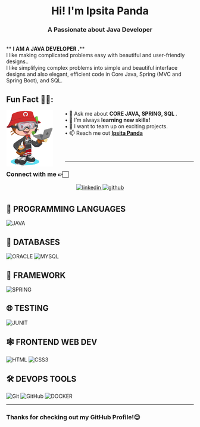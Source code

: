 
<h1 align="center">Hi! I'm Ipsita Panda</h1>
<h3 align="center">A Passionate about Java Developer</h3>
<br />
** <b> I AM A JAVA DEVELOPER .</b>**
<br/> 
I like making complicated problems easy with beautiful and user-friendly designs..<br/> I like simplifying complex problems into simple and beautiful interface designs and also elegant, efficient code in Core Java, Spring (MVC and Spring Boot), and SQL.

<br />

## Fun Fact 🎈🥳:
<!-- <img align="left" height="150" src="https://raw.githubusercontent.com/hicodersofficial/images/main/giphy%20(2).gif" style="margin-right: 2rem;"> -->
<img align="left" height="150" src="https://github.com/ipsita17/ipsita17/blob/main/cat.png" alt="octocat" style="margin-right: 2rem;" />

• 💬 Ask me about <b>CORE JAVA, SPRING, SQL </b>.<br/>
• 🔭 I’m always <b>learning new skills!</b> <br/>
• 👯 I want to team up on exciting projects.<br/>
• 📫 Reach me out <a href="www.linkedin.com/in/ipsita-panda2000/"><b>Ipsita Panda</b></a><br/>
    
<!-- </span> -->
<br />
<br />
 


 ---

### Connect with me 👉🏻
<div align="center">
 <a href="www.linkedin.com/in/ipsita-panda2000/" target="_blank">
<img src=https://img.shields.io/badge/linkedin-%231E77B5.svg?&style=for-the-badge&logo=linkedin&logoColor=white alt=linkedin style="margin-bottom: 8px;" />
</a>
<a href="https://github.com/ipsita17" target="_blank">
<img src=https://img.shields.io/badge/github-%2324292e.svg?&style=for-the-badge&logo=github&logoColor=white alt=github style="margin-bottom: 8px;" />
</a>

</a>
</div>


## 🎯 **PROGRAMMING LANGUAGES**
![JAVA](https://img.shields.io/badge/Java-FF0000?style=for-the-badge&logo=Java&logoColor=white "JAVA")

## 📅 **DATABASES**
![ORACLE](https://img.shields.io/badge/Oracle-FF0000?style=for-the-badge&logo=Oracle&logoColor=white "ORACLE")
![MYSQL](https://img.shields.io/badge/MySQl-FF6F00?style=for-the-badge&logo=MySql&logoColor=white "MYSQL")

## 📍 **FRAMEWORK**

![SPRING](https://img.shields.io/badge/SPRING-4EA94B?style=for-the-badge&logo=SPRING&logoColor=white "SPRING")

## 🌐 **TESTING**
![JUNIT](https://img.shields.io/badge/JUnit-03C75A?style=for-the-badge&logo=JUnit&logoColor=white "JUNIT")

## 🕸️ **FRONTEND WEB DEV**

![HTML](https://img.shields.io/badge/HTML5-E34F26?style=for-the-badge&logo=html5&logoColor=white "HTML")
![CSS3](https://img.shields.io/badge/CSS3-1572B6?style=for-the-badge&logo=css3&logoColor=white "CSS")


## 🛠️ **DEVOPS TOOLS**

![Git](https://img.shields.io/badge/git-%23F05033.svg?style=for-the-badge&logo=git&logoColor=white "Git")
![GitHub](https://img.shields.io/badge/github-%23121011.svg?style=for-the-badge&logo=github&logoColor=white "GitHub")
![DOCKER](https://img.shields.io/badge/Docker-5091CD?style=for-the-badge&logo=Docker&logoColor=white "DOCKER")

<hr />

### **Thanks for checking out my GitHub Profile!😊** 

<br />
